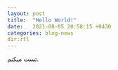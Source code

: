 ```yaml
---
layout: post
title:  "Hello World!"
date:   2021-08-05 20:58:15 +0430
categories: blog-news
dir:rtl
---
```


تست میکنم.
